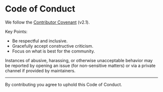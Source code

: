 # Code of Conduct

We follow the [Contributor Covenant](https://www.contributor-covenant.org/version/2/1/code_of_conduct/) (v2.1).

Key Points:
- Be respectful and inclusive.
- Gracefully accept constructive criticism.
- Focus on what is best for the community.

Instances of abusive, harassing, or otherwise unacceptable behavior may be reported by opening an issue (for non-sensitive matters) or via a private channel if provided by maintainers.

---
By contributing you agree to uphold this Code of Conduct.
